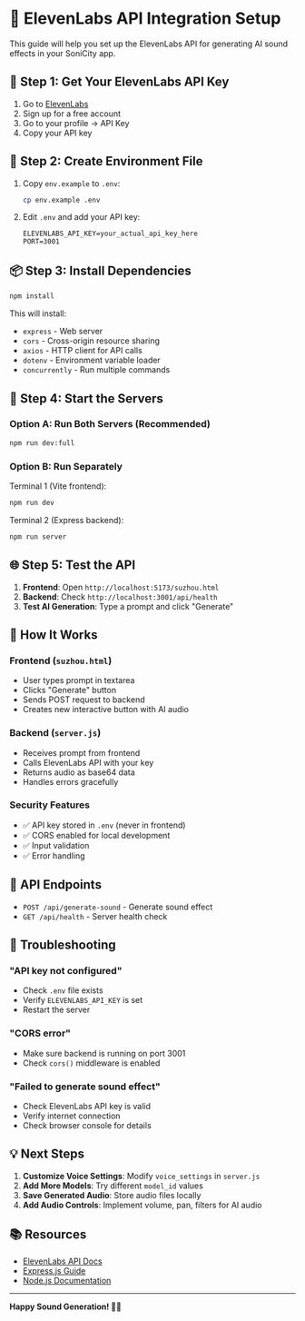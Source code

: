 # 🎵 ElevenLabs API Integration Setup

This guide will help you set up the ElevenLabs API for generating AI sound effects in your SoniCity app.

## 🔑 Step 1: Get Your ElevenLabs API Key

1. Go to [ElevenLabs](https://elevenlabs.io/)
2. Sign up for a free account
3. Go to your profile → API Key
4. Copy your API key

## 📁 Step 2: Create Environment File

1. Copy `env.example` to `.env`:
   ```bash
   cp env.example .env
   ```

2. Edit `.env` and add your API key:
   ```
   ELEVENLABS_API_KEY=your_actual_api_key_here
   PORT=3001
   ```

## 📦 Step 3: Install Dependencies

```bash
npm install
```

This will install:
- `express` - Web server
- `cors` - Cross-origin resource sharing
- `axios` - HTTP client for API calls
- `dotenv` - Environment variable loader
- `concurrently` - Run multiple commands

## 🚀 Step 4: Start the Servers

### Option A: Run Both Servers (Recommended)
```bash
npm run dev:full
```

### Option B: Run Separately
Terminal 1 (Vite frontend):
```bash
npm run dev
```

Terminal 2 (Express backend):
```bash
npm run server
```

## 🌐 Step 5: Test the API

1. **Frontend**: Open `http://localhost:5173/suzhou.html`
2. **Backend**: Check `http://localhost:3001/api/health`
3. **Test AI Generation**: Type a prompt and click "Generate"

## 🔧 How It Works

### Frontend (`suzhou.html`)
- User types prompt in textarea
- Clicks "Generate" button
- Sends POST request to backend
- Creates new interactive button with AI audio

### Backend (`server.js`)
- Receives prompt from frontend
- Calls ElevenLabs API with your key
- Returns audio as base64 data
- Handles errors gracefully

### Security Features
- ✅ API key stored in `.env` (never in frontend)
- ✅ CORS enabled for local development
- ✅ Input validation
- ✅ Error handling

## 🎯 API Endpoints

- `POST /api/generate-sound` - Generate sound effect
- `GET /api/health` - Server health check

## 🐛 Troubleshooting

### "API key not configured"
- Check `.env` file exists
- Verify `ELEVENLABS_API_KEY` is set
- Restart the server

### "CORS error"
- Make sure backend is running on port 3001
- Check `cors()` middleware is enabled

### "Failed to generate sound effect"
- Check ElevenLabs API key is valid
- Verify internet connection
- Check browser console for details

## 💡 Next Steps

1. **Customize Voice Settings**: Modify `voice_settings` in `server.js`
2. **Add More Models**: Try different `model_id` values
3. **Save Generated Audio**: Store audio files locally
4. **Add Audio Controls**: Implement volume, pan, filters for AI audio

## 📚 Resources

- [ElevenLabs API Docs](https://docs.elevenlabs.io/)
- [Express.js Guide](https://expressjs.com/)
- [Node.js Documentation](https://nodejs.org/)

---

**Happy Sound Generation! 🎵✨**
